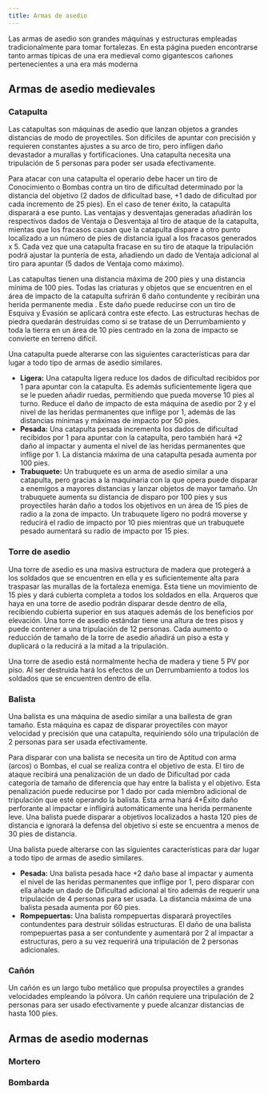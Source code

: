 ```yaml
---
title: Armas de asedio
---
```


Las armas de asedio son grandes máquinas y estructuras empleadas tradicionalmente para tomar fortalezas. En esta página pueden encontrarse tanto armas típicas de una era medieval como gigantescos cañones pertenecientes a una era más moderna

## Armas de asedio medievales

### Catapulta

Las catapultas son máquinas de asedio que lanzan objetos a grandes distancias de modo de proyectiles. Son difíciles de apuntar con precisión y requieren constantes ajustes a su arco de tiro, pero infligen daño devastador a murallas y fortificaciones. Una catapulta necesita una tripulación de 5 personas para poder ser usada efectivamente.

Para atacar con una catapulta el operario debe hacer un tiro de Conocimiento o Bombas contra un tiro de dificultad determinado por la distancia del objetivo (2 dados de dificultad base, +1 dado de dificultad por cada incremento de 25 pies). En el caso de tener éxito, la catapulta disparará a ese punto. Las ventajas y desventajas generadas añadirán los respectivos dados de Ventaja o Desventaja al tiro de ataque de la catapulta, mientas que los fracasos causan que la catapulta dispare a otro punto localizado a un número de pies de distancia igual a los fracasos generados x 5. Cada vez que una catapulta fracase en su tiro de ataque la tripulación podrá ajustar la puntería de esta, añadiendo un dado de Ventaja adicional al tiro para apuntar (5 dados de Ventaja como máximo).

Las catapultas tienen una distancia máxima de 200 pies y una distancia mínima de 100 pies. Todas las criaturas y objetos que se encuentren en el área de impacto de la catapulta sufrirán 6 daño contundente y recibirán una herida permanente media . Este daño puede reducirse con un tiro de Esquiva y Evasión se aplicará contra este efecto. Las estructuras hechas de piedra quedarán destruidas como si se tratase de un Derrumbamiento y toda la tierra en un área de 10 pies centrado en la zona de impacto se convierte en terreno difícil. 

Una catapulta puede alterarse con las siguientes características para dar lugar a todo tipo de armas de asedio similares.

- **Ligera:** Una catapulta ligera reduce los dados de dificultad recibidos por 1 para apuntar con la catapulta. Es además suficientemente ligera que se le pueden añadir ruedas, permitiendo que pueda moverse 10 pies al turno. Reduce el daño de impacto de esta máquina de asedio por 2 y el nivel de las heridas permanentes que inflige por 1, además de las distancias mínimas y máximas de impacto por 50 pies.
- **Pesada:** Una catapulta pesada incrementa los dados de dificultad recibidos por 1 para apuntar con la catapulta, pero también hará +2 daño al impactar y aumenta el nivel de las heridas permanentes que inflige por 1. La distancia máxima de una catapulta pesada aumenta por 100 pies.
- **Trabuquete:** Un trabuquete es un arma de asedio similar a una catapulta, pero gracias a la maquinaria con la que opera puede disparar a enemigos a mayores distancias y lanzar objetos de mayor tamaño. Un trabuquete aumenta su distancia de disparo por 100 pies y sus proyectiles harán daño a todos los objetivos en un área de 15 pies de radio a la zona de impacto. Un trabuquete ligero no podrá moverse y reducirá el radio de impacto por 10 pies mientras que un trabuquete pesado aumentará su radio de impacto por 15 pies.

### Torre de asedio

Una torre de asedio es una masiva estructura de madera que protegerá a los soldados que se encuentren en ella y es suficientemente alta para traspasar las murallas de la fortaleza enemiga. Esta tiene un movimiento de 15 pies y dará cubierta completa a todos los soldados en ella. Arqueros que haya en una torre de asedio podrán disparar desde dentro de ella, recibiendo cubierta superior en sus ataques además de los beneficios por elevación. Una torre de asedio estándar tiene una altura de tres pisos y puede contener a una tripulación de 12 personas. Cada aumento o reducción de tamaño de la torre de asedio añadirá un piso a esta y duplicará o la reducirá a la mitad a la tripulación.

Una torre de asedio está normalmente hecha de madera y tiene 5 PV por piso. Al ser destruida hará los efectos de un Derrumbamiento a todos los soldados que se encuentren dentro de ella.

### Balista

Una balista es una máquina de asedio similar a una ballesta de gran tamaño. Esta máquina es capaz de disparar proyectiles con mayor velocidad y precisión que una catapulta, requiriendo sólo una tripulación de 2 personas para ser usada efectivamente.

Para disparar con una balista se necesita un tiro de Aptitud con arma (arcos) o Bombas, el cual se realiza contra el objetivo de esta. El tiro de ataque recibirá una penalización de un dado de Dificultad por cada categoría de tamaño de diferencia que hay entre la balista y el objetivo. Esta penalización puede reducirse por 1 dado por cada miembro adicional de tripulación que esté operando la balista. Esta arma hará 4+Éxito daño perforante al impactar e infligirá automáticamente una herida permanente leve. Una balista puede disparar a objetivos localizados a hasta 120 pies de distancia e ignorará la defensa del objetivo si este se encuentra a menos de 30 pies de distancia.

Una balista puede alterarse con las siguientes características para dar lugar a todo tipo de armas de asedio similares.

- **Pesada:** Una balista pesada hace +2 daño base al impactar y aumenta el nivel de las heridas permanentes que inflige por 1, pero disparar con ella añade un dado de Dificultad adicional al tiro además de requerir una tripulación de 4 personas para ser usada. La distancia máxima de una balista pesada aumenta por 60 pies.
- **Rompepuertas:** Una balista rompepuertas disparará proyectiles contundentes para destruir sólidas estructuras. El daño de una balista rompepuertas pasa a ser contundente y aumentará por 2 al impactar a estructuras, pero a su vez requerirá una tripulación de 2 personas adicionales.

### Cañón

Un cañón es un largo tubo metálico que propulsa proyectiles a grandes velocidades empleando la pólvora. Un cañón requiere una tripulación de 2 personas para ser usado efectivamente y puede alcanzar distancias de hasta 100 pies.

## Armas de asedio modernas

### Mortero

### Bombarda

